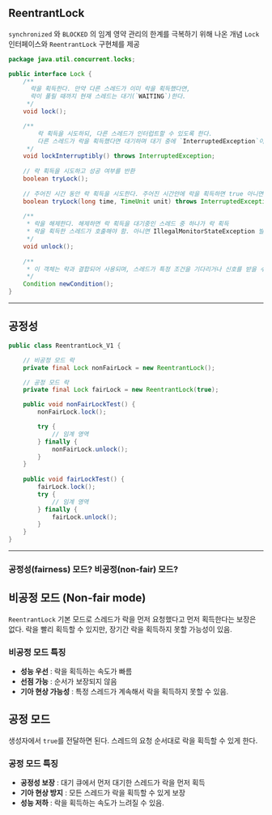 ## ReentrantLock
`synchronized` 와 `BLOCKED` 의 임계 영약 관리의 한계를 극복하기 위해 나온 개념
`Lock` 인터페이스와 `ReentrantLock` 구현체를 제공


```java
package java.util.concurrent.locks;

public interface Lock {
    /**
      락을 획득한다. 만약 다른 스레드가 이미 락을 획득했다면, 
      락이 풀릴 때까지 현재 스레드는 대기(`WAITING`)한다.
     */
    void lock();

    /**
        락 획득을 시도하되, 다른 스레드가 인터럽트할 수 있도록 한다.
        다른 스레드가 락을 획득했다면 대기하며 대기 중에 `InterruptedException`이 발생하면 락 획득 포기 
     */
    void lockInterruptibly() throws InterruptedException;
    
    // 락 획득을 시도하고 성공 여부를 반환
    boolean tryLock();
    
    // 주어진 시간 동안 락 획득을 시도한다. 주어진 시간안에 락을 획득하면 true 아니면 false
    boolean tryLock(long time, TimeUnit unit) throws InterruptedException;
    
    /**
     * 락을 해제한다. 해제하면 락 획득을 대기중인 스레드 중 하나가 락 획득
     * 락을 획득한 스레드가 호출해야 함. 아니면 IllegalMonitorStateException 발생
     */
    void unlock();
    
    /**
     * 이 객체는 락과 결합되어 사용되며, 스레드가 특정 조건을 기다리거나 신호를 받을 수 있도록 한다.
     */
    Condition newCondition();
}
```
---

## 공정성
```java
public class ReentrantLock_V1 {

    // 비공정 모드 락
    private final Lock nonFairLock = new ReentrantLock();

    // 공정 모드 락
    private final Lock fairLock = new ReentrantLock(true);

    public void nonFairLockTest() {
        nonFairLock.lock();

        try {
            // 임계 영역
        } finally {
            nonFairLock.unlock();
        }
    }
    
    public void fairLockTest() {
        fairLock.lock();
        try {
            // 임계 영역
        } finally {
            fairLock.unlock();
        }
    }
}
```
---
### 공정성(fairness) 모드? 비공정(non-fair) 모드?

## 비공정 모드 (Non-fair mode)
`ReentrantLock` 기본 모드로 스레드가 락을 먼저 요청했다고 먼저 획득한다는 보장은 없다.
락을 빨리 획득할 수 있지만, 장기간 락을 획득하지 못할 가능성이 있음.

### 비공정 모드 특징
- **성능 우선** : 락을 획득하는 속도가 빠름
- **선점 가능** : 순서가 보장되지 않음 
- **기아 현상 가능성** : 특정 스레드가 계속해서 락을 획득하지 못할 수 있음.


## 공정 모드
생성자에서 `true`를 전달하면 된다. 
스레드의 요청 순서대로 락을 획득할 수 있게 한다.

### 공정 모드 특징
- **공정성 보장** : 대기 큐에서 먼저 대기한 스레드가 락을 먼저 획득
- **기아 현상 방지** : 모든 스레드가 락을 획득할 수 있게 보장
- **성능 저하** : 락을 획득하는 속도가 느려질 수 있음.


